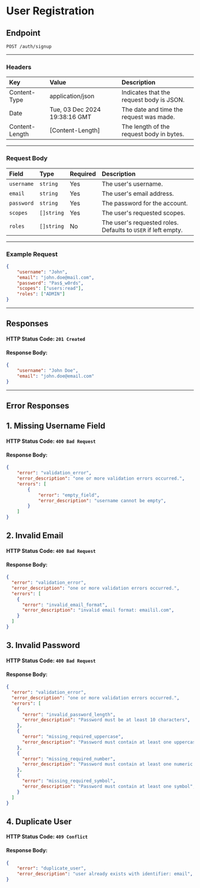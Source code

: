 # User Registration
## Endpoint
```
POST /auth/signup
```
---
### Headers
| Key             | Value                         | Description                              |
| :-------------- | :---------------------------- | :----------------------------------------|
| Content-Type    | application/json              | Indicates that the request body is JSON. |
| Date            | Tue, 03 Dec 2024 19:38:16 GMT | The date and time the request was made.  |
| Content-Length  | [Content-Length]              | The length of the request body in bytes. |

---

### Request Body
| Field       | Type       | Required  | Description                                                   |
|:------------|:-----------|:----------|:--------------------------------------------------------------|
| `username`  | `string`   | Yes       | The user's username.                                          |
| `email`     | `string`   | Yes       | The user's email address.                                     |
| `password`  | `string`   | Yes       | The password for the account.                                 |
| `scopes`    | `[]string` | Yes       | The user's requested scopes.                                  |
| `roles`     | `[]string` | No        | The user's requested roles. Defaults to `USER` if left empty. |

---

### Example Request
```json
{
    "username": "John",
    "email": "john.doe@mail.com",
    "password": "Pas$_w0rds",
    "scopes": ["users:read"],
    "roles": ["ADMIN"]
}

```
---
## Responses
#### HTTP Status Code: `201 Created`
#### Response Body:
```json
{
    "username": "John Doe",
    "email": "john.doe@email.com"
}
```

---

## Error Responses
## 1. Missing Username Field
#### HTTP Status Code: `400 Bad Request`
#### Response Body:
```json
{
    "error": "validation_error",
    "error_description": "one or more validation errors occurred.",
    "errors": [
        {
            "error": "empty_field",
            "error_description": "username cannot be empty",
        }
    ]
}
```

## 2. Invalid Email
#### HTTP Status Code: `400 Bad Request`
#### Response Body:
```json
{
  "error": "validation_error",
  "error_description": "one or more validation errors occurred.",
  "errors": [
    {
      "error": "invalid_email_format",
      "error_description": "invalid email format: emailil.com",
    }
  ]
}
```

## 3. Invalid Password
#### HTTP Status Code: `400 Bad Request`
#### Response Body:
```json
{
  "error": "validation_error",
  "error_description": "one or more validation errors occurred.",
  "errors": [
    {
      "error": "invalid_password_length",
      "error_description": "Password must be at least 10 characters",
    },
    {
      "error": "missing_required_uppercase",
      "error_description": "Password must contain at least one uppercase letter",
    },
    {
      "error": "missing_required_number",
      "error_description": "Password must contain at least one numeric digit",
    },
    {
      "error": "missing_required_symbol",
      "error_description": "Password must contain at least one symbol",
    }
  ]
}
```

## 4. Duplicate User
#### HTTP Status Code: `409 Conflict`
#### Response Body:
```json
{
    "error": "duplicate_user",
    "error_description": "user already exists with identifier: email",
}
```





